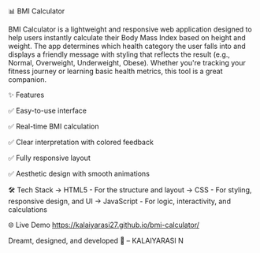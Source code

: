 📊 BMI Calculator

BMI Calculator is a lightweight and responsive web application designed to help users instantly calculate their Body Mass Index based on height and weight. The app determines which health category the user falls into and displays a friendly message with styling that reflects the result (e.g., Normal, Overweight, Underweight, Obese).
Whether you're tracking your fitness journey or learning basic health metrics, this tool is a great companion.

✨ Features

✅ Easy-to-use interface

✅ Real-time BMI calculation

✅ Clear interpretation with colored feedback

✅ Fully responsive layout

✅ Aesthetic design with smooth animations

🛠 Tech Stack
-> HTML5 - For the structure and layout
-> CSS - For styling, responsive design, and UI
-> JavaScript - For logic, interactivity, and calculations

🌐 Live Demo https://kalaiyarasi27.github.io/bmi-calculator/

 Dreamt, designed, and developed 🚀 – KALAIYARASI N
